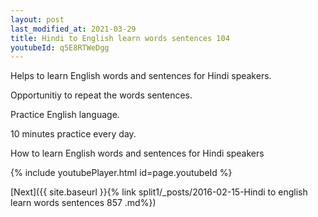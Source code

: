 ```yaml
---
layout: post
last_modified_at: 2021-03-29
title: Hindi to English learn words sentences 104 
youtubeId: q5E8RTWeDgg
---
```

 
 
Helps to learn English words and sentences for Hindi speakers.

Opportunitiy to repeat the words sentences. 

Practice English language. 
 
10 minutes practice every day. 
 
How to learn English words and sentences for Hindi speakers 
 
{% include youtubePlayer.html id=page.youtubeId %}
 
 
[Next]({{ site.baseurl }}{% link  split1/_posts/2016-02-15-Hindi to english learn words sentences 857 .md%})
 
